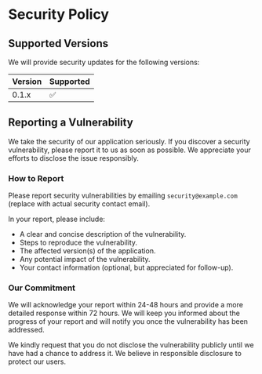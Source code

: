 # Security Policy

## Supported Versions

We will provide security updates for the following versions:

| Version | Supported          |
| ------- | ------------------ |
| 0.1.x   | :white_check_mark: |

## Reporting a Vulnerability

We take the security of our application seriously. If you discover a security vulnerability, please report it to us as soon as possible. We appreciate your efforts to disclose the issue responsibly.

### How to Report

Please report security vulnerabilities by emailing `security@example.com` (replace with actual security contact email).

In your report, please include:

- A clear and concise description of the vulnerability.
- Steps to reproduce the vulnerability.
- The affected version(s) of the application.
- Any potential impact of the vulnerability.
- Your contact information (optional, but appreciated for follow-up).

### Our Commitment

We will acknowledge your report within 24-48 hours and provide a more detailed response within 72 hours. We will keep you informed about the progress of your report and will notify you once the vulnerability has been addressed.

We kindly request that you do not disclose the vulnerability publicly until we have had a chance to address it. We believe in responsible disclosure to protect our users.
